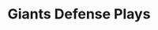 ---
layout: playbook
title: Giants Defense Plays
team: giants
unit: defense
permalink: /giants/defense/
---